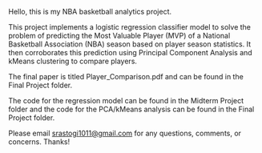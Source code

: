 Hello, this is my NBA basketball analytics project.

This project implements a logistic regression classifier model to solve the problem of predicting the Most Valuable Player (MVP) of a National Basketball Association (NBA) season based on player season statistics. It then corroborates this prediction using Principal Component Analysis and kMeans clustering to compare players.

The final paper is titled Player_Comparison.pdf and can be found in the Final Project folder. 

The code for the regression model can be found in the Midterm Project folder and the code for the PCA/kMeans analysis can be found in the Final Project folder.

Please email srastogi1011@gmail.com for any questions, comments, or concerns. Thanks!
